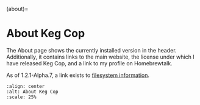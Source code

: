 (about)=

# About Keg Cop

The About page shows the currently installed version in the header.  Additionally, it contains links to the main website, the license under which I have released Keg Cop, and a link to my profile on Homebrewtalk.

As of 1.2.1-Alpha.7, a link exists to [filesystem information](filesystem_information).

```{image} about.png
:align: center
:alt: About Keg Cop
:scale: 25%
```
